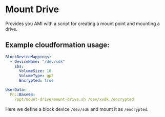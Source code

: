 # Mount Drive

Provides you AMI with a script for creating a mount point and mounting a drive.

## Example cloudformation usage:

```yaml
BlockDeviceMappings:
  - DeviceName: "/dev/sdk"
    Ebs:
      VolumeSize: 10
      VolumeType: gp2
      Encrypted: true

UserData:
  Fn::Base64:
    /opt/mount-drive/mount-drive.sh /dev/xvdk /encrypted
```
Here we define a block device `/dev/sdk` and mount it as `/encrypted`.
